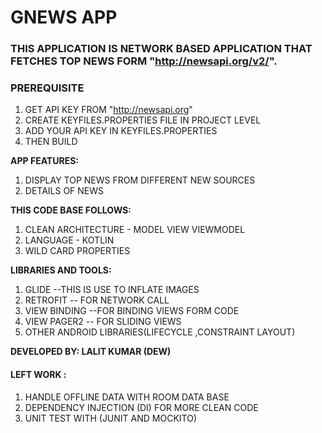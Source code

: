 # GNEWS APP


### THIS APPLICATION IS NETWORK BASED APPLICATION THAT FETCHES TOP NEWS FORM "http://newsapi.org/v2/".

### PREREQUISITE
1. GET API KEY FROM "http://newsapi.org"
2. CREATE KEYFILES.PROPERTIES FILE IN PROJECT LEVEL
3. ADD YOUR API KEY IN KEYFILES.PROPERTIES
4. THEN BUILD


**APP FEATURES:**
1. DISPLAY TOP NEWS FROM DIFFERENT NEW SOURCES
2. DETAILS OF NEWS

**THIS CODE BASE FOLLOWS:**
1. CLEAN ARCHITECTURE - MODEL VIEW VIEWMODEL
2. LANGUAGE - KOTLIN
3. WILD CARD PROPERTIES

**LIBRARIES AND TOOLS:**
1. GLIDE --THIS IS USE TO INFLATE IMAGES
2. RETROFIT -- FOR NETWORK CALL
3. VIEW BINDING --FOR BINDING VIEWS FORM CODE
4. VIEW PAGER2 -- FOR SLIDING VIEWS
5. OTHER ANDROID LIBRARIES(LIFECYCLE ,CONSTRAINT LAYOUT)



**DEVELOPED BY:  LALIT KUMAR (DEW)**

#### LEFT WORK :
1. HANDLE OFFLINE DATA WITH ROOM DATA BASE
2. DEPENDENCY INJECTION (DI) FOR MORE CLEAN CODE
3. UNIT TEST WITH (JUNIT AND MOCKITO)

